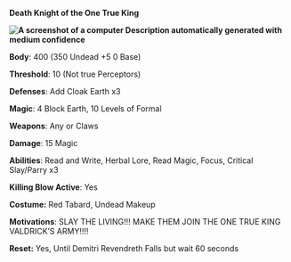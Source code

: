 **Death Knight of the One True King**

**![A screenshot of a computer  Description automatically generated with medium confidence](file:///C:/Users/deadk/AppData/Local/Packages/oice_16_974fa576_32c1d314_1a99/AC/Temp/msohtmlclip1/01/clip_image004.png)**

**Body**: 400 (350 Undead +5 0 Base)

**Threshold**: 10 (Not true Perceptors)

**Defenses**: Add Cloak Earth x3

**Magic**: 4 Block Earth, 10 Levels of Formal

**Weapons**: Any or Claws

**Damage**: 15 Magic

**Abilities**: Read and Write, Herbal Lore, Read Magic, Focus, Critical Slay/Parry x3

**Killing Blow Active**: Yes

**Costume:** Red Tabard, Undead Makeup

**Motivations**: SLAY THE LIVING!!! MAKE THEM JOIN THE ONE TRUE KING VALDRICK’S ARMY!!!!

**Reset:** Yes, Until Demitri Revendreth Falls but wait 60 seconds